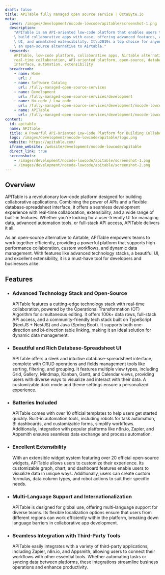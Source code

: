 ```yaml
---
draft: false
title: APITable fully managed open source service | OctaByte.io
meta:
  cover: /images/development/nocode-lowcode/apitable/screenshot-1.png
  description:
    "APITable is an API-oriented low-code platform that enables users to\
    \ build collaborative apps with ease, offering advanced features, a beautiful\
    \ UI, and unmatched extensibility. It\u2019s a top choice for anyone looking for\
    \ an open-source alternative to Airtable."
  keywords:
    APITable, low-code platform, collaborative apps, Airtable alternative,
    real-time collaboration, API-oriented platform, open-source, database-spreadsheet
    interface, automation, extensibility
  breadcrumb:
    - name: Home
      url: /
    - name: Software Catalog
      url: /fully-managed-open-source-services
    - name: Development
      url: /fully-managed-open-source-services/development
    - name: No-code / Low code
      url: /fully-managed-open-source-services/development/nocode-lowcode
    - name: APITable
      url: /fully-managed-open-source-services/development/nocode-lowcode/apitable
content:
  id: apitable
  name: APITable
  title: A Powerful API-Oriented Low-Code Platform for Building Collaborative Apps
  logo: /images/development/nocode-lowcode/apitable/logo.png
  website: https://apitable.com/
  iframe_website: /website/development/nocode-lowcode/apitable
  direct_link: true
  screenshots:
    - /images/development/nocode-lowcode/apitable/screenshot-1.png
    - /images/development/nocode-lowcode/apitable/screenshot-2.png
---
```


## Overview

APITable is a revolutionary low-code platform designed for building collaborative applications. Combining the power of APIs and a flexible database-spreadsheet interface, it offers a seamless development experience with real-time collaboration, extensibility, and a wide range of built-in features. Whether you're looking for a user-friendly UI for managing data, advanced automation tools, or full-stack API access, APITable delivers it all.

As an open-source alternative to Airtable, APITable empowers teams to work together efficiently, providing a powerful platform that supports high-performance collaboration, custom workflows, and dynamic data management. With features like advanced technology stacks, a beautiful UI, and excellent extensibility, it is a must-have tool for developers and businesses alike.

## Features

- ### Advanced Technology Stack and Open-Source

  APITable features a cutting-edge technology stack with real-time collaboration, powered by the Operational Transformation (OT) Algorithm for simultaneous editing. It offers 100k+ data rows, full-stack API access, and a community-friendly tech stack built on TypeScript (NextJS + NestJS) and Java (Spring Boot). It supports both one-direction and bi-direction table linking, making it an ideal solution for dynamic data management.

- ### Beautiful and Rich Database-Spreadsheet UI

  APITable offers a sleek and intuitive database-spreadsheet interface, complete with CRUD operations and fields management tools like sorting, filtering, and grouping. It features multiple view types, including Grid, Gallery, Mindmap, Kanban, Gantt, and Calendar views, providing users with diverse ways to visualize and interact with their data. A customizable dark mode and theme settings ensure a personalized experience.

- ### Batteries Included

  APITable comes with over 10 official templates to help users get started quickly. Built-in automation tools, including robots for task automation, BI dashboards, and customizable forms, simplify workflows. Additionally, integration with popular platforms like n8n.io, Zapier, and Appsmith ensures seamless data exchange and process automation.

- ### Excellent Extensibility

  With an extensible widget system featuring over 20 official open-source widgets, APITable allows users to customize their experience. Its customizable graph, chart, and dashboard features enable users to visualize data in unique ways. Additionally, users can create custom formulas, data column types, and robot actions to suit their specific needs.

- ### Multi-Language Support and Internationalization

  APITable is designed for global use, offering multi-language support for diverse teams. Its flexible localization options ensure that users from different regions can work efficiently within the platform, breaking down language barriers in collaborative app development.

- ### Seamless Integration with Third-Party Tools

  APITable easily integrates with a variety of third-party applications, including Zapier, n8n.io, and Appsmith, allowing users to connect their workflows with other essential tools. Whether automating tasks or syncing data between platforms, these integrations streamline business operations and enhance productivity.

